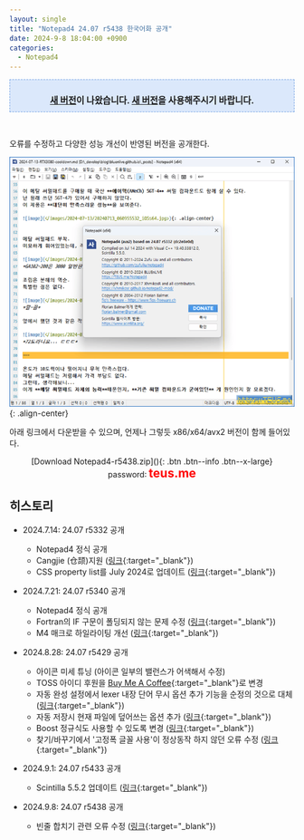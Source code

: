 ```yaml
---
layout: single
title: "Notepad4 24.07 r5438 한국어화 공개"
date: 2024-9-8 18:04:00 +0900
categories:
  - Notepad4
---
```


<div style="border-style: dashed; border-width: 1px; border-color: #79a5e4; background-color: #dbe8fb; padding: 10px;"><p style="text-align: center; margin-bottom: 0;"><span style="font-size: 1.111em;"><b><a href="/notepad4/Notepad4-r5475/">새 버전</a>이 나왔습니다. <a href="/notepad4/Notepad4-r5475/">새 버전</a>을 사용해주시기 바랍니다.</b></span></p></div><p><br /></p>

오류를 수정하고 다양한 성능 개선이 반영된 버전을 공개한다.

![image](</images/2024-07-14/notepad2_Bs64_Q.png>){: .align-center}

아래 링크에서 다운받을 수 있으며, 언제나 그렇듯 x86/x64/avx2 버전이 함께 들어있다.

<div style="text-align: center;" markdown="1">
[Download Notepad4-r5438.zip](</attachment/2024-07-14/Notepad4-r5438.zip>){: .btn .btn--info .btn--x-large}
<br>password꞉ <span style="color: red; font-size: 1.5em;"><b>teus.me</b></span>
</div>

## 히스토리

* 2024.7.14꞉ 24.07 r5332 공개
  * Notepad4 정식 공개
  * Cangjie (仓颉)지원 ([링크](https://github.com/zufuliu/notepad4/commit/101416e3440d8e5c915d25f03ea4ee1aede4a4d1){:target="_blank"})
  * CSS property list를 July 2024로 업데이트 ([링크](https://github.com/zufuliu/notepad4/commit/8f3045dcc2de44262fa6bd71bfa664eb42695e5b){:target="_blank"})

* 2024.7.21꞉ 24.07 r5340 공개
  * Notepad4 정식 공개
  * Fortran의 IF 구문이 폴딩되지 않는 문제 수정 ([링크](https://github.com/zufuliu/notepad4/commit/e5dbf6e91086cccaf19e8168d1c5a7b1fefbdaa6){:target="_blank"})
  * M4 매크로 하일라이팅 개선 ([링크](https://github.com/zufuliu/notepad4/commit/f956b782a15df84d4e6f6c5a3cf7f4173ebfa338){:target="_blank"})

* 2024.8.28꞉ 24.07 r5429 공개
  * 아이콘 미세 튜닝 (아이콘 일부의 밸런스가 어색해서 수정)
  * TOSS 아이디 후원을 [Buy Me A Coffee](https://buymeacoffee.com/bluenlive){:target="_blank"}로 변경
  * 자동 완성 설정에서 lexer 내장 단어 무시 옵션 추가 기능을 순정의 것으로 대체 ([링크](https://github.com/zufuliu/notepad4/commit/352a188c2af3949713c45cc5449bfaa1973a7043){:target="_blank"})
  * 자동 저장시 현재 파일에 덮어쓰는 옵션 추가 ([링크](https://github.com/zufuliu/notepad4/commit/c79fff1cabc8ab4190dee6583f8c1e37073666d6){:target="_blank"})
  * Boost 정규식도 사용할 수 있도록 변경 ([링크](https://github.com/zufuliu/notepad4/commit/98f9eb26e38fd6ebb0446a4adf22fdccb57a69c4){:target="_blank"})
  * 찾기/바꾸기에서 '고정폭 글꼴 사용'이 정상동작 하지 않던 오류 수정 ([링크](https://github.com/zufuliu/notepad4/commit/77c708f5717acc0876e1b956dfd7be51046aa584){:target="_blank"})

* 2024.9.1꞉ 24.07 r5433 공개
  * Scintilla 5.5.2 업데이트 ([링크](https://github.com/zufuliu/notepad4/commit/884667881fddc9a917fae1209d6f492ee34b0e0f){:target="_blank"})

* 2024.9.8꞉ 24.07 r5438 공개
  * 빈줄 합치기 관련 오류 수정 ([링크](https://github.com/zufuliu/notepad4/commit/43abd0ad99465fdb88c1c0b47513bdfbb2c82f03){:target="_blank"})
